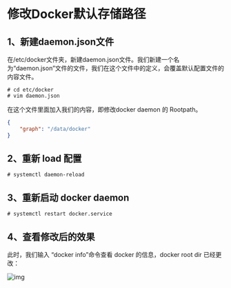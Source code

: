 # 修改Docker默认存储路径

## 1、新建daemon.json文件

在/etc/docker文件夹，新建daemon.json文件。我们新建一个名为“daemon.json”文件的文件，我们在这个文件中的定义，会覆盖默认配置文件的内容文件。

```shell
# cd etc/docker
# vim daemon.json
```

在这个文件里面加入我们的内容，即修改docker daemon 的 Rootpath。

```json
{
    "graph": "/data/docker"
}
```

## 2、重新 load 配置

```shell
# systemctl daemon-reload
```

## 3、重新启动 docker daemon

```shell
# systemctl restart docker.service
```

## 4、查看修改后的效果

此时，我们输入 “docker info”命令查看 docker 的信息，docker root dir 已经更改：

![img](https://gitee.com/mask616/images-bed/raw/master/typora-images/image-20210524174957433.png)